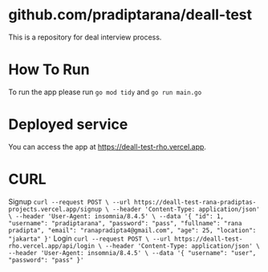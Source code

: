 # github.com/pradiptarana/deall-test
This is a repository for deal interview process.

# How To Run
To run the app please run `go mod tidy` and `go run main.go`

# Deployed service
You can access the app at https://deall-test-rho.vercel.app. 

# CURL
Signup
`curl --request POST \
  --url https://deall-test-rana-pradiptas-projects.vercel.app/signup \
  --header 'Content-Type: application/json' \
  --header 'User-Agent: insomnia/8.4.5' \
  --data '{
	"id": 1,
	"username": "pradiptarana",
	"password": "pass",
	"fullname": "rana pradipta",
	"email": "ranapradipta4@gmail.com",
	"age": 25,
	"location": "jakarta"
}'`
Login
`curl --request POST \
  --url https://deall-test-rho.vercel.app/api/login \
  --header 'Content-Type: application/json' \
  --header 'User-Agent: insomnia/8.4.5' \
  --data '{
	"username": "user",
	"password": "pass"
}'`
